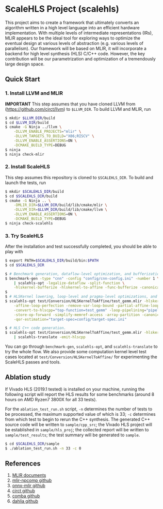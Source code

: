 # ScaleHLS Project (scalehls)

This project aims to create a framework that ultimately converts an algorithm written in a high level language into an efficient hardware implementation. With multiple levels of intermediate representations (IRs), MLIR appears to be the ideal tool for exploring ways to optimize the eventual design at various levels of abstraction (e.g. various levels of parallelism). Our framework will be based on MLIR, it will incorporate a backend for high level synthesis (HLS) C/C++ code. However, the key contribution will be our parametrization and optimization of a tremendously large design space.

## Quick Start
### 1. Install LLVM and MLIR
**IMPORTANT** This step assumes that you have cloned LLVM from (https://github.com/circt/llvm) to `$LLVM_DIR`. To build LLVM and MLIR, run
```sh
$ mkdir $LLVM_DIR/build
$ cd $LLVM_DIR/build
$ cmake -G Ninja ../llvm \
    -DLLVM_ENABLE_PROJECTS="mlir" \
    -DLLVM_TARGETS_TO_BUILD="X86;RISCV" \
    -DLLVM_ENABLE_ASSERTIONS=ON \
    -DCMAKE_BUILD_TYPE=DEBUG
$ ninja
$ ninja check-mlir
```

### 2. Install ScaleHLS
This step assumes this repository is cloned to `$SCALEHLS_DIR`. To build and launch the tests, run
```sh
$ mkdir $SCALEHLS_DIR/build
$ cd $SCALEHLS_DIR/build
$ cmake -G Ninja .. \
    -DMLIR_DIR=$LLVM_DIR/build/lib/cmake/mlir \
    -DLLVM_DIR=$LLVM_DIR/build/lib/cmake/llvm \
    -DLLVM_ENABLE_ASSERTIONS=ON \
    -DCMAKE_BUILD_TYPE=DEBUG
$ ninja check-scalehls
```

### 3. Try ScaleHLS
After the installation and test successfully completed, you should be able to play with
```sh
$ export PATH=$SCALEHLS_DIR/build/bin:$PATH
$ cd $SCALEHLS_DIR

$ # Benchmark generation, dataflow-level optimization, and bufferization.
$ benchmark-gen -type "cnn" -config "config/cnn-config.ini" -number 1 \
    | scalehls-opt -legalize-dataflow -split-function \
    -hlskernel-bufferize -hlskernel-to-affine -func-bufferize -canonicalize
$
$ # HLSKernel lowering, loop-level and pragma-level optimizations, and performance estimation.
$ scalehls-opt test/Conversion/HLSKernelToAffine/test_gemm.mlir -hlskernel-to-affine \
    -affine-loop-perfection -remove-var-loop-bound -partial-affine-loop-tile="tile-level=1 tile-size=4" \
    -convert-to-hlscpp="top-function=test_gemm" -loop-pipelining="pipeline-level=1" \
    -store-op-forward -simplify-memref-access -array-partition -canonicalize \
    -qor-estimation="target-spec=config/target-spec.ini"

$ # HLS C++ code generation.
$ scalehls-opt test/Conversion/HLSKernelToAffine/test_gemm.mlir -hlskernel-to-affine \
    | scalehls-translate -emit-hlscpp
```
You can go through `benchmark-gen`, `scalehls-opt`, and `scalehls-translate` to try the whole flow. We also provide some computation kernel level test cases located at `test/Conversion/HLSKernelToAffine/` for experimenting the ScaleHLS passes and tools.

## Ablation study
If Vivado HLS (2019.1 tested) is installed on your machine, running the following script will report the HLS results for some benchmarks (around 8 hours on AMD Ryzen7 3800X for all 33 tests).

For the `ablation_test_run.sh` script, `-n` determines the number of tests to be processed, the maximum supported value of which is 33; `-c` determines from which test to begin to rerun the C++ synthesis. The generated C++ source code will be written to `sample/cpp_src`; the Vivado HLS project will be established in `sample/hls_proj`; the collected report will be written to `sample/test_results`; the test summary will be generated to `sample`.
```sh
$ cd $SCALEHLS_DIR/sample
$ ./ablation_test_run.sh -n 33 -c 0
```

## References
1. [MLIR documents](https://mlir.llvm.org)
2. [mlir-npcomp github](https://github.com/llvm/mlir-npcomp)
3. [onnx-mlir github](https://github.com/onnx/onnx-mlir)
4. [circt github](https://github.com/llvm/circt)
5. [comba github](https://github.com/zjru/COMBA)
6. [dahlia github](https://github.com/cucapra/dahlia)
